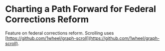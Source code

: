 # Charting a Path Forward for Federal Corrections Reform

Feature on federal corrections reform. Scrolling uses [https://github.com/1wheel/graph-scroll](https://github.com/1wheel/graph-scroll).